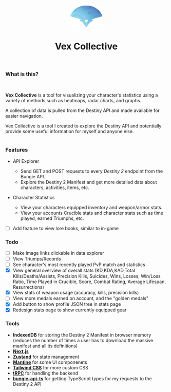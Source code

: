 <div align="center">
  <br>
  <img src="public/logo.png" width="100">
  <h1>Vex Collective</h1>
  <br>
</div>

### What is this?

<br>

**Vex Collective** is a tool for visualizing your character's statistics using a variety of methods such as heatmaps, radar charts, and graphs.

A collection of data is pulled from the Destiny API and made available for easier navigation.

Vex Collective is a tool I created to explore the Destiny API and potentially provide some useful information for myself and anyone else.

<h1></h1>

### Features

- API Explorer
  - Send GET and POST requests to every _Destiny 2_ endpoint from the Bungie API.
  - Explore the Destiny 2 Manifest and get more detailed data about characters, activities, items, etc.
- Character Statistics

  - View your characters equipped inventory and weapon/armor stats.
  - View your accounts Crucible stats and character stats such as time played, earned Triumphs, etc.

- [ ] Add feature to view lore books, similar to in-game

### Todo

- [ ] Make image links clickable in data explorer
- [ ] View Triumps/Records
- [ ] See character's most recently played PvP match and statistics
- [x] View general overview of overall stats (KD,KDA,KAD,Total Kills/Deaths/Assists, Precision Kills, Suicides, Wins, Losses, Win/Loss Ratio, Time Played in Crucible, Score, Combat Rating, Average Lifespan, Resurrections)
- [x] View stats of weapon usage (accuracy, kills, precision kills)
- [ ] View more medals earned on account, and the "golden medals"
- [x] Add button to show profile JSON tree in stats page
- [x] Redesign stats page to show currently equipped gear

### Tools

- **IndexedDB** for storing the Destiny 2 Manifest in browser memory (reduces the number of times a user has to download the massive manifest and all its definitions)
- [**Next.js**](https://nextjs.org/)
- [**Zustand**](https://zustand-demo.pmnd.rs/) for state management
- [**Mantine**](https://mantine.dev) for some UI componenets
- [**Tailwind CSS**](https://tailwindcss.com/) for more custom CSS
- [**tRPC**](https://trpc.io/) for handling the backend
- [**bungie-api-ts**](https://github.com/DestinyItemManager/bungie-api-ts) for getting TypeScript types for my requests to the Destiny 2 API
